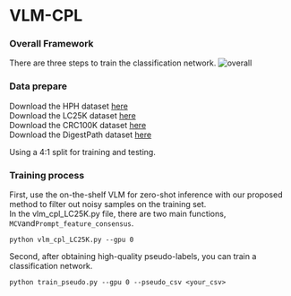 # VLM-CPL

### Overall Framework
There are three steps to train the classification network.
![overall](https://github.com/lanfz2000/VLM-CPL/blob/main/fig1.png)

### Data prepare
Download the HPH dataset [here](https://data.mendeley.com/datasets/h8bdwrtnr5/1)  
Download the LC25K dataset [here](https://huggingface.co/datasets/1aurent/LC25000)  
Download the CRC100K dataset [here](https://zenodo.org/records/1214456)  
Download the DigestPath dataset [here](https://digestpath2019.grand-challenge.org/)  

Using a 4:1 split for training and testing.

### Training process

First, use the on-the-shelf VLM for zero-shot inference with our proposed method to filter out noisy samples on the training set.  
In the vlm_cpl_LC25K.py file, there are two main functions, ```MCV```and```Prompt_feature_consensus```.
```
python vlm_cpl_LC25K.py --gpu 0
```
Second, after obtaining high-quality pseudo-labels, you can train a classification network.
```
python train_pseudo.py --gpu 0 --pseudo_csv <your_csv>
```
